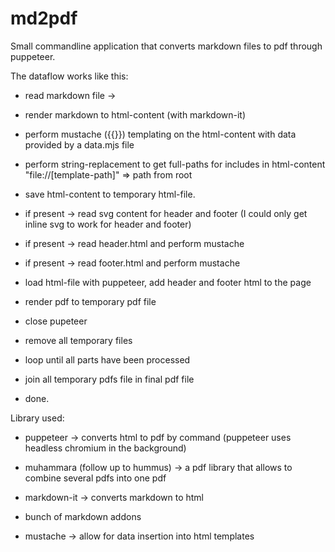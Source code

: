 # md2pdf
Small commandline application that converts markdown files to pdf through puppeteer.

The dataflow works like this:
 * read markdown file -> 
 * render markdown to html-content (with markdown-it)
 * perform mustache ({{}}) templating on the html-content with data provided by a data.mjs file
 * perform string-replacement to get full-paths for includes in html-content "file://[template-path]" => path from root

 * save html-content to temporary html-file.
 
 * if present -> read svg content for header and footer (I could only get inline svg to work for header and footer)

 * if present -> read header.html and perform mustache 
 * if present -> read footer.html and perform mustache 

 * load html-file with puppeteer, add header and footer html to the page
 * render pdf to temporary pdf file
 * close pupeteer
 * remove all temporary files 
 
 * loop until all parts have been processed
 * join all temporary pdfs file in final pdf file
 * done. 

Library used:  

* puppeteer -> converts html to pdf by command (puppeteer uses headless chromium in the background)

* muhammara (follow up to hummus) -> a pdf library that allows to combine several pdfs into one pdf

* markdown-it -> converts markdown to html
* bunch of markdown addons

* mustache -> allow for data insertion into html templates


